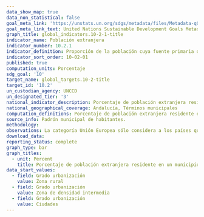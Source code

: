 ```yaml
---
data_show_map: true
data_non_statistical: false
goal_meta_link: 'https://unstats.un.org/sdgs/metadata/files/Metadata-q0-02-01.pdf'
goal_meta_link_text: United Nations Sustainable Development Goals Metadata (PDF 232KB)
graph_title: global_indicators.10-2-1-title
indicator_name: Población extranjera
indicator_number: 10.2.1
indicator_definition: Proporción de la población cuya fuente primaria de energía son los combustibles y tecnologías limpios
indicator_sort_order: 10-02-01
published: true
computation_units: Porcentaje
sdg_goal: '10'
target_name: global_targets.10-2-title
target_id: '10.2'
un_custodian_agency: UNCCD
un_designated_tier: '3'
national_indicator_description: Porcentaje de población extranjera residente en un municipio
national_geographical_coverage: Andalucía, Términos municipales
computation_definitions: Porcentaje de población extranjera residente en un municipio, por grandes grupos de nacionalidades y por continentes. 
source_info: Padrón municipal de habitantes.
methodology:
observations: La categoría Unión Europea sólo considera a los países que formaban parte de la misma en el año consultado.
download_data:
reporting_status: complete
graph_type: bar
graph_titles:
  - unit: Percent
    title: Porcentaje de población extranjera residente en un municipio
data_start_values:
  - field: Grado urbanización
    value: Zona rural
  - field: Grado urbanización
    value: Zona de densidad intermedia
  - field: Grado urbanización
    value: Ciudades      
---
```


